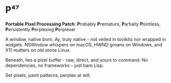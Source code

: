 # P⁴⁷

**Portable Pixel Processing Patch**: **P**robably **P**remature, **P**artially **P**ointless, **P**ersistently **P**erplexing **P**erplexer

A window, native born. Ay, truly native - not veiled in toolkits nor wrapped in widgets. NSWindow whispers on macOS, HWND groans on Windows, and X11 mutters on old stone Linux.

Beneath, lies a pixel buffer - raw, direct, and yours to command. No dependencies, no frameworks - just bare Lisp. 

Set pixels, paint patterns, perplex at will.

